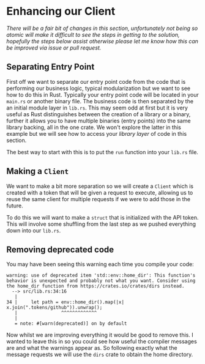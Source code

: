 # Enhancing our Client

*There will be a fair bit of changes in this section, unfortunately not being so
atomic will make it difficult to see the steps in getting to the solution,
hopefully the steps below assist otherwise please let me know how this can be
improved via issue or pull request.*

## Separating Entry Point

First off we want to separate our entry point code from the code that is
performing our business logic, typical modularization but we want to see how to
do this in Rust. Typically your entry point code will be located in your
`main.rs` or another binary file. The business code is then separated by the
an initial module layer in `lib.rs`. This may seem odd at first but it is very
useful as Rust distinguishes between the creation of a library or a binary,
further it allows you to have multiple binaries (entry points) into the same
library backing, all in the one crate. We won't explore the latter in this
example but we will see how to access your *library layer* of code in this
section.

The best way to start with this is to put the `run` function into your `lib.rs`
file.

## Making a `Client`

We want to make a bit more separation so we will create a `Client` which is
created with a token that will be given a request to execute, allowing us to
reuse the same client for multiple requests if we were to add those in the
future.

To do this we will want to make a `struct` that is initialized with the API token.
This will involve some shuffling from the last step as we pushed everything down
into our `lib.rs`.

## Removing deprecated code

You may have been seeing this warning each time you compile your code:

```
warning: use of deprecated item 'std::env::home_dir': This function's behavior is unexpected and probably not what you want. Consider using the home_dir function from https://crates.io/crates/dirs instead.
  --> src/lib.rs:34:16
   |
34 |     let path = env::home_dir().map(|x| x.join(".tokens/github")).unwrap();
   |                ^^^^^^^^^^^^^
   |
   = note: #[warn(deprecated)] on by default
```

Now whilst we are improving everything it would be good to remove this. I wanted
to leave this in so you could see how useful the compiler messages are and what
the warnings appear as. So following exactly what the message requests we will
use the `dirs` crate to obtain the home directory.